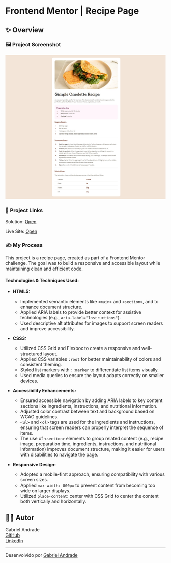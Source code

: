 # Frontend Mentor | Recipe Page
 
## ✨ Overview

### 🖼️ Project Screenshot
![Solution image](./assets/images/solution.png)

### 🔗 Project Links
Solution: [Open](https://www.frontendmentor.io/solutions/used-html5-css3grid-google-font-vars-and-aria-for-accessibility-eWMg5Pc5DN)

Live Site: [Open](https://dynamic-brigadeiros-07d903.netlify.app/)

### ✍ My Process

This project is a recipe page, created as part of a Frontend Mentor challenge. The goal was to build a responsive and accessible layout while maintaining clean and efficient code.

#### Technologies & Techniques Used:

- **HTML5:**
    - Implemented semantic elements like `<main>` and `<section>`, and  to enhance document structure.
    - Applied ARIA labels to provide better context for assistive technologies (e.g., `aria-label="Instructions"`).
    - Used descriptive alt attributes for images to support screen readers and improve accessibility.

- **CSS3:**
    - Utilized CSS Grid and Flexbox to create a responsive and well-structured layout.
    - Applied CSS variables `:root` for better maintainability of colors and consistent theming.
    - Styled list markers with `::marker` to differentiate list items visually.
    - Used media queries to ensure the layout adapts correctly on smaller devices.

- **Accessibility Enhancements:**
    - Ensured accessible navigation by adding ARIA labels to key content sections like ingredients, instructions, and nutritional information.
    - Adjusted color contrast between text and background based on WCAG guidelines.
    - `<ul>` and `<ol>` tags are used for the ingredients and instructions, ensuring that screen readers can properly interpret the sequence of items.
    - The use of `<section>` elements to group related content (e.g., recipe image, preparation time, ingredients, instructions, and nutritional information) improves document structure, making it easier for users with disabilities to navigate the page.

- **Responsive Design:**
    - Adopted a mobile-first approach, ensuring compatibility with various screen sizes.
    - Applied `max-width: 800px` to prevent content from becoming too wide on larger displays.
    - Utilized `place-content`: center with CSS Grid to center the content both vertically and horizontally.

## 👨‍💻 Autor

Gabriel Andrade  
[GitHub](https://github.com/4ndradeGabriel)  
[LinkedIn](https://www.linkedin.com/in/andradegabrielw)  

---

Desenvolvido por [Gabriel Andrade](https://github.com/4ndradeGabriel)